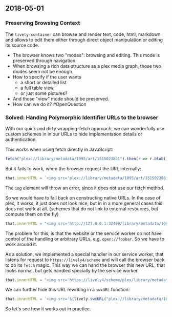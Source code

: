 ## 2018-05-01

### Preserving Browsing Context

The `lively-container` can browse and render text, code, html, markdown and allows to edit them either through direct object manipulation or editing its source code.

- The browser knows two "modes": browsing and editing. This mode is preserved through navigation. 
- When browsing a rich data structure as a plex media graph, those two modes seem not be enough. 
- How to specify if the user wants 
  - a short or detailed list
  - a full table view, 
  - or just some pictures?  
- And those "view" mode should be preserved. 
- How can we do it? #OpenQuestion 

### Solved: Handing Polymorphic Identifier URLs to the browser

With our quick and dirty wrapping-fetch approach, we can wonderfully use custom schemes in
in our URLs to hide implementation details or authentication.

This works when using fetch directly in JavaScript:
```javascript
fetch("plex://library/metadata/1095/art/1515023881").then(r => r.blob())
```

But it fails to work, when the browser request the URL internally:

```javascript
that.innerHTML = `<img src='plex://library/metadata/1095/art/151502388'>`
```
The `img` element will throw an error, since it does not use our fetch method.

So we would have to fall back on constructing native URLs. In the case of plex, it works, it just does not look nice, but in in a more general cases this does not work at all. (schemes that do not link to external resources, but compute them on the fly) 

```javascript
that.innerHTML = "<img src='http://127.0.0.1:32400/library/metadata/1095/art/1515023881?X-Plex-Token=pF6JpWpxZrwRsqqwgThX'>"
```
The problem for this, is that the website or the service worker do not have control of the handling or arbitrary URLs, e.g. `open://foobar`. So we have to work around it. 

As a solution, we implemented a special handler in our service worker, that listens for request to `https://lively4/scheme` and will call the browser back to do its `fetch` magic. 
This way we can hand the browser this new URL, that looks normal, but gets handled specially by the service worker.

```javascript
that.innerHTML = "<img src='https://lively4/scheme/plex/library/metadata/1095/art/151502388'>"
```

We can further hide this URL rewriting in a `swxURL` function:
```javascript
that.innerHTML = `<img src='${lively.swxURL("plex://library/metadata/1095/art/151502388")}'>`
```

So let's see how it works out in practice. 


